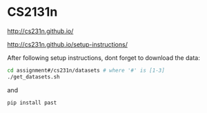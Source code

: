 # CS2131n

http://cs231n.github.io/

http://cs231n.github.io/setup-instructions/

After following setup instructions, dont forget to download the data:
```sh
cd assignment#/cs231n/datasets # where '#' is [1-3] 
./get_datasets.sh
```

and

```
pip install past
```